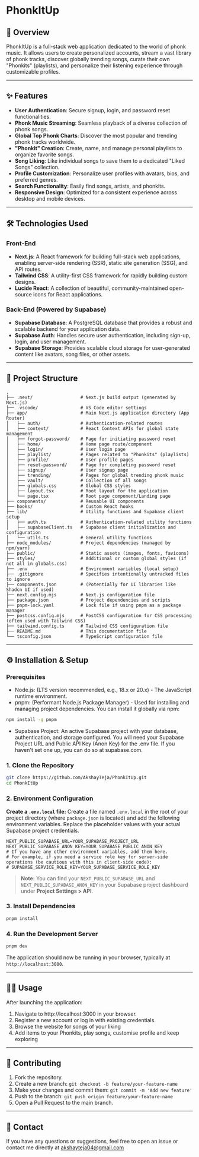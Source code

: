 # PhonkItUp

## 🚀 Overview

PhonkItUp is a full-stack web application dedicated to the world of phonk music. It allows users to create personalized accounts, stream a vast library of phonk tracks, discover globally trending songs, curate their own "Phonkits" (playlists), and personalize their listening experience through customizable profiles.

---

## ✨ Features
- **User Authentication**: Secure signup, login, and password reset functionalities.
- **Phonk Music Streaming**: Seamless playback of a diverse collection of phonk songs.
- **Global Top Phonk Charts**: Discover the most popular and trending phonk tracks worldwide.
- **"Phonkit" Creation**: Create, name, and manage personal playlists to organize favorite songs.
- **Song Liking**: Like individual songs to save them to a dedicated "Liked Songs" collection.
- **Profile Customization**: Personalize user profiles with avatars, bios, and preferred genres.
- **Search Functionality**: Easily find songs, artists, and phonkits.
- **Responsive Design**: Optimized for a consistent experience across desktop and mobile devices.
---

## 🛠️ Technologies Used

### Front-End
- **Next.js**: A React framework for building full-stack web applications, enabling server-side rendering (SSR), static site generation (SSG), and API routes.
- **Tailwind CSS**: A utility-first CSS framework for rapidly building custom designs.
- **Lucide React**: A collection of beautiful, community-maintained open-source icons for React applications.
### Back-End (Powered by Supabase)
- **Supabase Database**: A PostgreSQL database that provides a robust and scalable backend for your application data.
- **Supabase Auth**: Handles secure user authentication, including sign-up, login, and user management.
- **Supabase Storage**: Provides scalable cloud storage for user-generated content like avatars, song files, or other assets.
---

## 📂 Project Structure

```
.
├── .next/                  # Next.js build output (generated by Next.js)
├── .vscode/                # VS Code editor settings
├── app/                    # Main Next.js application directory (App Router)
│   ├── auth/               # Authentication-related routes
│   ├── context/            # React Context APIs for global state management
│   ├── forgot-password/    # Page for initiating password reset
│   ├── home/               # Home page route/component
│   ├── login/              # User login page
│   ├── playlist/           # Pages related to "Phonkits" (playlists)
│   ├── profile/            # User profile pages
│   ├── reset-password/     # Page for completing password reset
│   ├── signup/             # User signup page
│   ├── trending/           # Pages for global trending phonk music
│   ├── vault/              # Collection of all songs
│   ├── globals.css         # Global CSS styles
│   ├── layout.tsx          # Root layout for the application
│   └── page.tsx            # Root page component/Landing page
├── components/             # Reusable UI components
├── hooks/                  # Custom React hooks
├── lib/                    # Utility functions and Supabase client setup
│   ├── auth.ts             # Authentication-related utility functions
│   ├── supabaseClient.ts   # Supabase client initialization and configuration
│   └── utils.ts            # General utility functions
├── node_modules/           # Project dependencies (managed by npm/yarn)
├── public/                 # Static assets (images, fonts, favicons)
├── styles/                 # Additional or custom global styles (if not all in globals.css)
├── .env                    # Environment variables (local setup)
├── .gitignore              # Specifies intentionally untracked files to ignore
├── components.json         # (Potentially for UI libraries like Shadcn UI if used)
├── next.config.mjs         # Next.js configuration file
├── package.json            # Project dependencies and scripts
├── pnpm-lock.yaml          # Lock file if using pnpm as a package manager
├── postcss.config.mjs      # PostCSS configuration for CSS processing (often used with Tailwind CSS)
├── tailwind.config.ts      # Tailwind CSS configuration file
├── README.md               # This documentation file
└── tsconfig.json           # TypeScript configuration file
```
---
## ⚙️ Installation & Setup

### Prerequisites

- Node.js: (LTS version recommended, e.g., 18.x or 20.x) - The JavaScript runtime environment.
- pnpm: (Performant Node.js Package Manager) - Used for installing and managing project dependencies. You can install it globally via npm:
```bash
npm install -g pnpm
```
- Supabase Project: An active Supabase project with your database, authentication, and storage configured. You will need your Supabase Project URL and Public API Key (Anon Key) for the .env file. If you haven't set one up, you can do so at supabase.com.

### 1. Clone the Repository

```bash
git clone https://github.com/AkshayTeja/PhonkItUp.git
cd PhonkItUp
```

### 2. Environment Configuration

**Create a `.env.local` file:** Create a file named `.env.local` in the root of your project directory (where `package.json` is located) and add the following environment variables. Replace the placeholder values with your actual Supabase project credentials.

```env
NEXT_PUBLIC_SUPABASE_URL=YOUR_SUPABASE_PROJECT_URL
NEXT_PUBLIC_SUPABASE_ANON_KEY=YOUR_SUPABASE_PUBLIC_ANON_KEY
# If you have any other environment variables, add them here.
# For example, if you need a service role key for server-side operations (be cautious with this in client-side code):
# SUPABASE_SERVICE_ROLE_KEY=YOUR_SUPABASE_SERVICE_ROLE_KEY
```

> **Note:** You can find your `NEXT_PUBLIC_SUPABASE_URL` and `NEXT_PUBLIC_SUPABASE_ANON_KEY` in your Supabase project dashboard under **Project Settings > API**.

### 3. Install Dependencies

```bash
pnpm install
```

### 4. Run the Development Server

```bash
pnpm dev
```

The application should now be running in your browser, typically at `http://localhost:3000`.

---

## 🧑‍💻 Usage

After launching the application:

1. Navigate to http://localhost:3000 in your browser.
2. Register a new account or log in with existing credentials.
3. Browse the website for songs of your liking
4. Add items to your Phonkits, play songs, customise profile and keep exploring

---


## 🤝 Contributing

1. Fork the repository.
2. Create a new branch: `git checkout -b feature/your-feature-name`
3. Make your changes and commit them: `git commit -m 'Add new feature'`
4. Push to the branch: `git push origin feature/your-feature-name`
5. Open a Pull Request to the main branch.

---


## 📧 Contact

If you have any questions or suggestions, feel free to open an issue or contact me directly at akshayteja04@gmail.com


